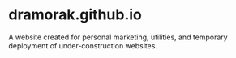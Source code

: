 # dramorak.github.io
A website created for personal marketing, utilities, and temporary deployment of under-construction websites. 


